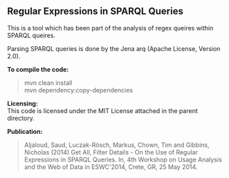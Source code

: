 **Regular Expressions in SPARQL Queries**
-------------------

This is a tool which has been part of the analysis of regex queires within SPARQL queires.

Parsing SPARQL queries is done by the Jena arq (Apache License, Version 2.0).

**To compile the code:**

> mvn clean install  
> mvn dependency:copy-dependencies

**Licensing:**  
This code is licensed under the MIT License attached in the parent directory.  


**Publication:**
> Aljaloud, Saud, Luczak-Rösch, Markus, Chown, Tim and Gibbins, Nicholas (2014) Get All, Filter Details - On the Use of Regular Expressions in SPARQL Queries. In, 4th Workshop on Usage Analysis and the Web of Data in ESWC'2014, Crete, GR, 25 May 2014.